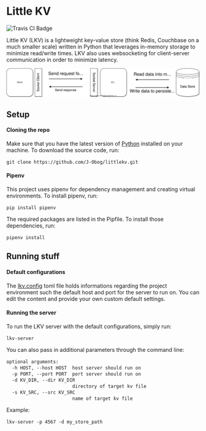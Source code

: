 # Little KV

![Travis CI Badge](https://app.travis-ci.com/J-Obog/littlekv.svg?branch=main)

Little KV (LKV) is a lightweight key-value store (think Redis, Couchbase on a much smaller scale) written in Python that leverages in-memory storage to minimize read/write times. LKV also uses websocketing for client-server communication in order to minimize latency.

![LKV Architecture](/assets/lkv_architecture.svg)

## Setup

#### Cloning the repo

Make sure that you have the latest version of [Python](https://www.python.org/downloads/) installed on your machine. To download the source code, run:

```
git clone https://github.com/J-Obog/littlekv.git
```

#### Pipenv

This project uses pipenv for dependency management and creating virtual environments. To install pipenv, run:

```
pip install pipenv
```

The required packages are listed in the Pipfile. To install those dependencies, run:

```
pipenv install
```

## Running stuff

#### Default configurations

The [lkv.config](/lkv.config) toml file holds informations regarding the project environment such the default host and port for the server to run on.
You can edit the content and provide your own custom default settings.

#### Running the server

To run the LKV server with the default configurations, simply run:

```
lkv-server
```

You can also pass in additional parameters through the command line:

```
optional arguments:
  -h HOST, --host HOST  host server should run on
  -p PORT, --port PORT  port server should run on
  -d KV_DIR, --dir KV_DIR
                        directory of target kv file
  -s KV_SRC, --src KV_SRC
                        name of target kv file
```

Example:

```
lkv-server -p 4567 -d my_store_path
```
